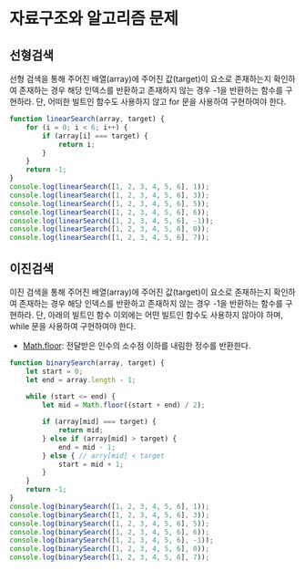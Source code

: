 # 자료구조와 알고리즘 문제

## 선형검색

선형 검색을 통해 주어진 배열(array)에 주어진 값(target)이 요소로 존재하는지 확인하여 존재하는 경우 해당 인덱스를 반환하고 존재하지 않는 경우 -1을 반환하는 함수를 구현하라. 단, 어떠한 빌트인 함수도 사용하지 않고 for 문을 사용하여 구현하여야 한다.

```js
function linearSearch(array, target) {
    for (i = 0; i < 6; i++) {
        if (array[i] === target) {
            return i;
        }
    }
    return -1;
}
console.log(linearSearch([1, 2, 3, 4, 5, 6], 1));
console.log(linearSearch([1, 2, 3, 4, 5, 6], 3));
console.log(linearSearch([1, 2, 3, 4, 5, 6], 5));
console.log(linearSearch([1, 2, 3, 4, 5, 6], 6));
console.log(linearSearch([1, 2, 3, 4, 5, 6], -1));
console.log(linearSearch([1, 2, 3, 4, 5, 6], 0));
console.log(linearSearch([1, 2, 3, 4, 5, 6], 7));
```



## 이진검색

이진 검색을 통해 주어진 배열(array)에 주어진 값(target)이 요소로 존재하는지 확인하여 존재하는 경우 해당 인덱스를 반환하고 존재하지 않는 경우 -1을 반환하는 함수를 구현하라. 단, 아래의 빌트인 함수 이외에는 어떤 빌트인 함수도 사용하지 않아야 하며, while 문을 사용하여 구현하여야 한다.

- [Math.floor](https://poiemaweb.com/js-math#24-mathfloorx-number-number-es1): 전달받은 인수의 소수점 이하를 내림한 정수를 반환한다.

```js
function binarySearch(array, target) {
    let start = 0;
    let end = array.length - 1; 
    
    while (start <= end) {
        let mid = Math.floor((start + end) / 2);

        if (array[mid] === target) {
            return mid;
        } else if (array[mid] > target) {
            end = mid - 1;
        } else { // arry[mid] < target
            start = mid + 1;
        }
    }
    return -1;
}
console.log(binarySearch([1, 2, 3, 4, 5, 6], 1));
console.log(binarySearch([1, 2, 3, 4, 5, 6], 3));
console.log(binarySearch([1, 2, 3, 4, 5, 6], 5));
console.log(binarySearch([1, 2, 3, 4, 5, 6], 6));
console.log(binarySearch([1, 2, 3, 4, 5, 6], -1));
console.log(binarySearch([1, 2, 3, 4, 5, 6], 0));
console.log(binarySearch([1, 2, 3, 4, 5, 6], 7));
```

